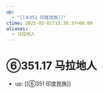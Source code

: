 ```yaml
---
up:
  - "[[⑥351 印度民族]]"
ctime: 2025-03-01T13:38:37+08:00
aliases:
  - 马拉地人
---
```


# ⑥351.17 马拉地人

- up: [[⑥351 印度民族]]
